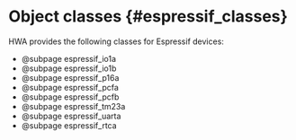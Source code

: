 
Object classes {#espressif_classes}
==============

HWA provides the following classes for Espressif devices:

* @subpage espressif_io1a
* @subpage espressif_io1b
* @subpage espressif_p16a
* @subpage espressif_pcfa
* @subpage espressif_pcfb
* @subpage espressif_tm23a
* @subpage espressif_uarta
* @subpage espressif_rtca
